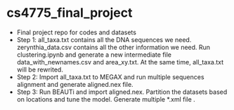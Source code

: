# cs4775_final_project
* Final project repo for codes and datasets
* Step 1: all_taxa.txt contains all the DNA sequences we need. zerynthia_data.csv contains all the other information we need. Run clustering.ipynb and generate a new intermediate file data_with_newnames.csv and area_xy.txt. At the same time, all_taxa.txt will be rewrited.
* Step 2: Import all_taxa.txt to MEGAX and run multiple sequences alignment and generate aligned.nex file.
* Step 3: Run BEAUTi and import aligned.nex. Partition the datasets based on locations and tune the model. Generate multiple *.xml file .
